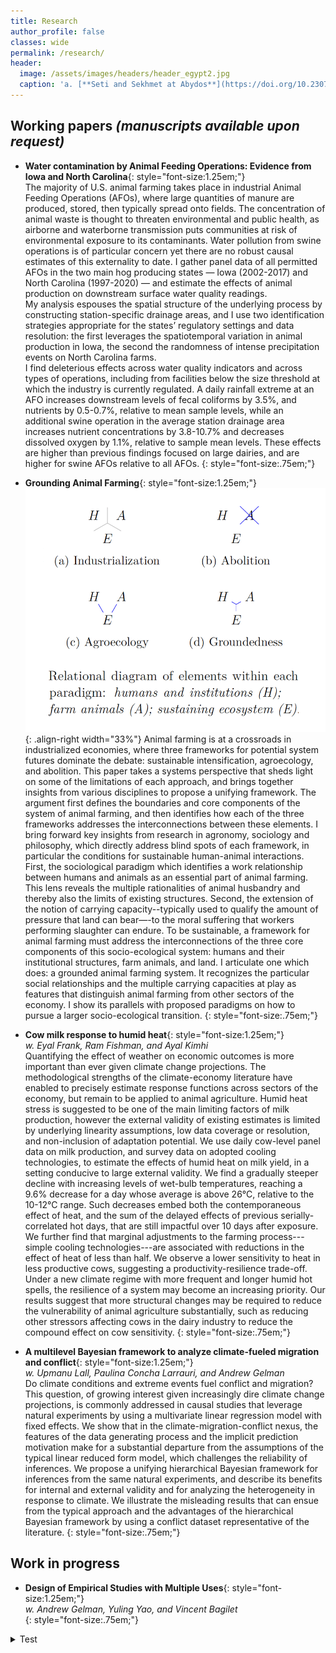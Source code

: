 ```yaml
---
title: Research
author_profile: false
classes: wide
permalink: /research/
header:
  image: /assets/images/headers/header_egypt2.jpg
  caption: 'a. [**Seti and Sekhmet at Abydos**](https://doi.org/10.2307/3269982){:target="_blank"}, b. [**Apis**](https://art.thewalters.org/detail/22249){:target="_blank"}'
---
```



## Working papers *(manuscripts available upon request)*

  - **Water contamination by Animal Feeding Operations: Evidence from Iowa
and North Carolina**{: style="font-size:1.25em;"}     
The majority of U.S. animal farming takes place in industrial Animal Feeding Operations (AFOs), where large quantities of manure are produced, stored, then typically spread onto fields. The concentration of animal waste is thought to threaten environmental and public health, as airborne and waterborne transmission puts communities at risk of environmental exposure to its contaminants. Water pollution from swine operations is of particular concern yet there are no robust causal estimates of this externality to date. I gather panel data of all permitted AFOs in the two main hog producing states — Iowa (2002-2017) and North Carolina (1997-2020) — and estimate the effects of animal production on downstream surface water quality readings.  
My analysis espouses the spatial structure of the underlying process by constructing station-specific drainage areas, and I use two identification strategies appropriate for the states’ regulatory settings and data resolution: the first leverages the spatiotemporal variation in animal production in Iowa, the second the randomness of intense precipitation events on North Carolina farms.  
I find deleterious effects across water quality indicators and across types of operations, including from facilities below the size threshold at which the industry is currently regulated. A daily rainfall extreme at an AFO increases downstream levels of fecal coliforms by 3.5%, and nutrients by 0.5-0.7%, relative to mean sample levels, while an additional swine operation in the average station drainage area increases nutrient concentrations by 3.8-10.7% and decreases dissolved oxygen by 1.1%, relative to sample mean levels. These effects are higher than previous findings focused on large dairies, and are higher for swine AFOs relative to all AFOs.
{: style="font-size:.75em;"}


  - **Grounding Animal Farming**{: style="font-size:1.25em;"}     
![image-right](/assets/images/fig_papers/fig_groundingAF.png){: .align-right width="33%"}
Animal farming is at a crossroads in industrialized economies, where three frameworks for potential system futures dominate the debate: sustainable intensification, agroecology, and abolition. This paper takes a systems perspective that sheds light on some of the limitations of each approach, and brings together insights from various disciplines to propose a unifying framework.
The argument first defines the boundaries and core components of the system of animal farming, and then identifies how each of the three frameworks addresses the interconnections between these elements. I bring forward key insights from research in agronomy, sociology and philosophy, which directly address blind spots of each framework, in particular the conditions for sustainable human-animal interactions. First, the sociological paradigm which identifies a work relationship between humans and animals as an essential part of animal farming. This lens reveals the multiple rationalities of animal husbandry and thereby also the limits of existing structures. Second, the extension of the notion of carrying capacity--typically used to qualify the amount of pressure that land can bear—-to the moral suffering that workers performing slaughter can endure.
To be sustainable, a framework for animal farming must address the interconnections of the three core components of this socio-ecological system: humans and their institutional structures, farm animals, and land. I articulate one which does: a grounded animal farming system. It recognizes the particular social relationships and the multiple carrying capacities at play as features that distinguish animal farming from other sectors of the economy. I show its parallels with proposed paradigms on how to pursue a larger socio-ecological transition.
{: style="font-size:.75em;"}


  - **Cow milk response to humid heat**{: style="font-size:1.25em;"}  	
*w. Eyal Frank, Ram Fishman, and Ayal Kimhi*  
Quantifying the effect of weather on economic outcomes is more important than ever given climate change projections. The methodological strengths of the climate-economy literature have enabled to precisely estimate response functions across sectors of the economy, but remain to be applied to animal agriculture. Humid heat stress is suggested to be one of the main limiting factors of milk production, however the external validity of existing estimates is limited by underlying linearity assumptions, low data coverage or resolution, and non-inclusion of adaptation potential. We use daily cow-level panel data on milk production, and survey data on adopted cooling technologies, to estimate the effects of humid heat on milk yield, in a setting conducive to large external validity. We find a gradually steeper decline with increasing levels of wet-bulb temperatures, reaching a 9.6% decrease for a day whose average is above 26°C, relative to the 10-12°C range. Such decreases embed both the contemporaneous effect of heat, and the sum of the delayed effects of previous serially-correlated hot days, that are still impactful over 10 days after exposure. We further find that marginal adjustments to the farming process---simple cooling technologies---are associated with reductions in the effect of heat of less than half. We observe a lower sensitivity to heat in less productive cows, suggesting a productivity-resilience trade-off. Under a new climate regime with more frequent and longer humid hot spells, the resilience of a system may become an increasing priority. Our results suggest that more structural changes may be required to reduce the vulnerability of animal agriculture substantially, such as reducing other stressors affecting cows in the dairy industry to reduce the compound effect on cow sensitivity.
{: style="font-size:.75em;"}


  - **A multilevel Bayesian framework to analyze climate-fueled migration and conflict**{: style="font-size:1.25em;"}  	
*w. Upmanu Lall, Paulina Concha Larrauri, and Andrew Gelman*  
Do climate conditions and extreme events fuel conflict and migration? This question, of growing interest given increasingly dire climate change projections, is commonly addressed in causal studies that leverage natural experiments by using a multivariate linear regression model with fixed effects. We show that in the climate-migration-conflict nexus, the features of the data generating process and the implicit prediction motivation make for a substantial departure from the assumptions of the typical linear reduced form model, which challenges the reliability of inferences. We propose a unifying hierarchical Bayesian framework for inferences from the same natural experiments, and describe its benefits for internal and external validity and for analyzing the heterogeneity in response to climate. We illustrate the misleading results that can ensue from the typical approach and the advantages of the hierarchical Bayesian framework by using a conflict dataset representative of the literature.
{: style="font-size:.75em;"}


## Work in progress
  - **Design of Empirical Studies with Multiple Uses**{: style="font-size:1.25em;"}   	
*w. Andrew Gelman, Yuling Yao, and Vincent Bagilet*		
{: style="font-size:.75em;"}

<details>**<summary>Test</summary>**{: style="font-size:1.25em;"}		
Test test		
</details>



